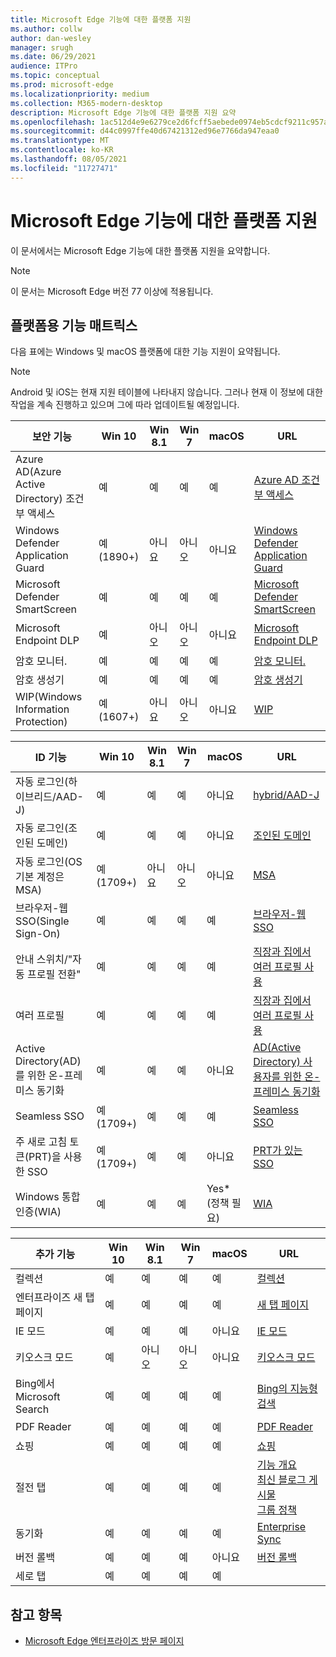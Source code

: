 ```yaml
---
title: Microsoft Edge 기능에 대한 플랫폼 지원
ms.author: collw
author: dan-wesley
manager: srugh
ms.date: 06/29/2021
audience: ITPro
ms.topic: conceptual
ms.prod: microsoft-edge
ms.localizationpriority: medium
ms.collection: M365-modern-desktop
description: Microsoft Edge 기능에 대한 플랫폼 지원 요약
ms.openlocfilehash: 1ac512d4e9e6279ce2d6fcff5aebede0974eb5cdcf9211c957ace9f015b95010
ms.sourcegitcommit: d44c0997ffe40d67421312ed96e7766da947eaa0
ms.translationtype: MT
ms.contentlocale: ko-KR
ms.lasthandoff: 08/05/2021
ms.locfileid: "11727471"
---
```

# <a name="platform-support-for-microsoft-edge-features"></a>Microsoft Edge 기능에 대한 플랫폼 지원

이 문서에서는 Microsoft Edge 기능에 대한 플랫폼 지원을 요약합니다.

> [!NOTE]
> 이 문서는 Microsoft Edge 버전 77 이상에 적용됩니다.

## <a name="feature-matrix-for-platforms"></a>플랫폼용 기능 매트릭스

다음 표에는 Windows 및 macOS 플랫폼에 대한 기능 지원이 요약됩니다.

> [!NOTE]
> Android 및 iOS는 현재 지원 테이블에 나타내지 않습니다. 그러나 현재 이 정보에 대한 작업을 계속 진행하고 있으며 그에 따라 업데이트될 예정입니다.

| 보안 기능 |Win 10|Win 8.1|Win 7|macOS|URL|
|--------|-------|--------|-----|-------|---|
|Azure AD(Azure Active Directory) 조건부 액세스|예|예|예|예|[Azure AD 조건부 액세스](/deployedge/ms-edge-security-conditional-access#accessing-conditional-access-protected-resources-in-microsoft-edge)|
|Windows Defender Application Guard|예(1890+)|아니요|아니오|아니요|[Windows Defender Application Guard](/deployedge/microsoft-edge-security-windows-defender-application-guard) |
|Microsoft Defender SmartScreen|예|예|예|예|[Microsoft Defender SmartScreen](/deployedge/microsoft-edge-security-smartscreen) |
|Microsoft Endpoint DLP|예|아니오|아니오|아니요|[Microsoft Endpoint DLP](/deployedge/microsoft-edge-security-dlp#microsoft-endpoint-data-loss-prevention-endpoint-dlp)|
|암호 모니터.|예|예|예|예|[암호 모니터.](https://blogs.windows.com/msedgedev/2021/01/21/edge-88-privacy/)|
|암호 생성기|예|예|예|예|[암호 생성기](https://blogs.windows.com/msedgedev/2021/01/21/edge-88-privacy/)|
|WIP(Windows Information Protection)|예(1607+)|아니요|아니오|아니요|[WIP](/deployedge/microsoft-edge-security-windows-information-protection#system-requirements)|

|ID 기능| Win 10 | Win 8.1 | Win 7 | macOS | URL |
|--|--|--|--|--|--|
|자동 로그인(하이브리드/AAD-J)|예|예|예|아니요|[hybrid/AAD-J](/deployedge/microsoft-edge-security-identity#automatic-sign-in)|
|자동 로그인(조인된 도메인)|예|예|예|아니요|[조인된 도메인](/deployedge/microsoft-edge-security-identity#automatic-sign-in)|
|자동 로그인(OS 기본 계정은 MSA)|예(1709+)|아니요|아니오|아니요|[MSA](/deployedge/microsoft-edge-security-identity#automatic-sign-in)|
|브라우저-웹 SSO(Single Sign-On)|예|예|예|예|[브라우저-웹 SSO](https://www.microsoft.com/microsoft-365/roadmap?featureid=66332)|
|안내 스위치/"자동 프로필 전환"|예|예|예|예|[직장과 집에서 여러 프로필 사용](https://blogs.windows.com/msedgedev/2020/04/30/automatic-profile-switching/) |
|여러 프로필|예|예|예|예|[직장과 집에서 여러 프로필 사용](https://blogs.windows.com/msedgedev/2020/04/30/automatic-profile-switching/) |
|Active Directory(AD)를 위한 온-프레미스 동기화|예|예|예|아니요|[AD(Active Directory) 사용자를 위한 온-프레미스 동기화](/deployedge/microsoft-edge-on-premises-sync) |
|Seamless SSO|예(1709+)|예|예|예|[Seamless SSO](/deployedge/microsoft-edge-security-identity#seamless-sso)|
|주 새로 고침 토큰(PRT)을 사용한 SSO|예(1709+)|예|예|아니요|[PRT가 있는 SSO](/deployedge/microsoft-edge-security-identity#sso-with-primary-refresh-token-prt)|
|Windows 통합 인증(WIA)|예|예|예|Yes*(정책 필요)|[WIA](/deployedge/microsoft-edge-security-identity#windows-integrated-authentication-wia)|

|추가 기능|Win 10|Win 8.1|Win 7|macOS|URL|
|--------|-------|--------|-----|-------|---|
|컬렉션|예|예|예|예|[컬렉션](https://blogs.windows.com/msedgedev/2019/12/09/improvements-collections-sync-microsoft-edge/) |
|엔터프라이즈 새 탭 페이지|예|예|예|예|[새 탭 페이지](https://blogs.windows.com/msedgedev/2020/10/29/enterprise-new-tab-page-my-feed/) |
|IE 모드|예|예|예|아니요|[IE 모드](/deployedge/edge-ie-mode#prerequisites)|
|키오스크 모드|예|아니오|아니오|아니요|[키오스크 모드](/deployedge/microsoft-edge-configure-kiosk-mode)|
|Bing에서 Microsoft Search|예|예|예|예|[Bing의 지능형 검색](https://www.microsoft.com/edge/business/intelligent-search-with-bing) |
|PDF Reader|예|예|예|예|[PDF Reader](/deployedge/microsoft-edge-pdf) |
|쇼핑|예|예|예|예|[쇼핑](https://techcommunity.microsoft.com/t5/articles/introducing-shopping-with-microsoft-edge/m-p/1870080) |
|절전 탭|예|예|예|예|[기능 개요](/deployedge/microsoft-edge-relnote-stable-channel)<br>[최신 블로그 게시물](https://blogs.windows.com/msedgedev/2021/03/04/edge-89-performance/)<br>[그룹 정책](/deployedge/microsoft-edge-policies#sleeping-tabs-settings)|
|동기화|예|예|예|예| [Enterprise Sync](/deployedge/microsoft-edge-enterprise-sync) |
|버전 롤백|예|예|예|아니요|[버전 롤백](/deployedge/edge-learnmore-rollback) |
|세로 탭|예|예|예|예| |

## <a name="see-also"></a>참고 항목

- [Microsoft Edge 엔터프라이즈 방문 페이지](https://aka.ms/EdgeEnterprise)